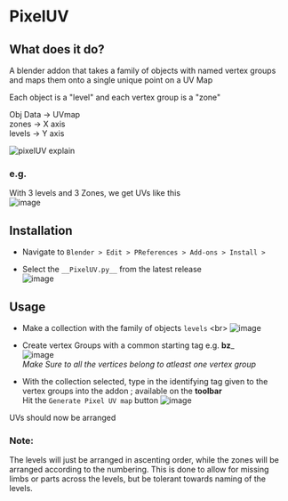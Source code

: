 # PixelUV

## What does it do?
A blender addon that takes a family of objects with named vertex groups and maps them onto a single unique point on a UV Map

Each object is a "level" and each vertex group is a "zone"

Obj Data  ->  UVmap<br />
zones     ->  X axis<br />
levels    ->  Y axis<br />

![pixelUV explain](https://user-images.githubusercontent.com/15632432/234484113-3403ec87-c966-4d4a-a72a-b801cc786a42.png)

### e.g.
With 3 levels and 3 Zones, we get UVs like this <br/>
![image](https://user-images.githubusercontent.com/15632432/234534373-22829d54-3746-41e4-a050-254669c6e6c9.png)


## Installation
- Navigate to `Blender > Edit > PReferences > Add-ons > Install >`
+ Select the `__PixelUV.py__` from the latest release <br/>
![image](https://user-images.githubusercontent.com/15632432/234527676-c9346871-3959-47a5-8520-b84565731bf8.png)

## Usage

- Make a collection with the family of objects `levels` <br\>
![image](https://user-images.githubusercontent.com/15632432/234530681-8144c355-12f5-4e74-8c8a-eba4dfa3c338.png)

+ Create vertex Groups with a common starting tag e.g. __bz___<br/>
![image](https://user-images.githubusercontent.com/15632432/234530971-555adfaa-2a4e-468a-97ca-70a4a2a7b43c.png) <br/>
_Make Sure to all the vertices belong to atleast one vertex group_

+ With the collection selected, type in the identifying tag given to the vertex groups into the addon ; available on the __toolbar__ <br/>
Hit the `Generate Pixel UV map` button
![image](https://user-images.githubusercontent.com/15632432/234532549-cd47b779-ba07-4bf2-9b78-3f6a8779702a.png)

UVs should now be arranged


### Note:
The levels will just be arranged in ascenting order, while the zones will be arranged according to the numbering.
This is done to allow for missing limbs or parts across the levels, but be tolerant towards naming of the levels.
